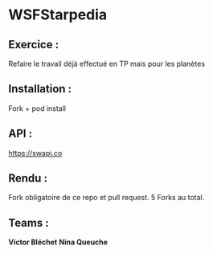 # WSFStarpedia

## Exercice :
Refaire le travail déjà effectué en TP mais pour les planètes

## Installation :
Fork + pod install

## API :
https://swapi.co

## Rendu :
Fork obligatoire de ce repo et pull request. 5 Forks au total.

## Teams :
**Victor Bléchet** **Nina Queuche**


